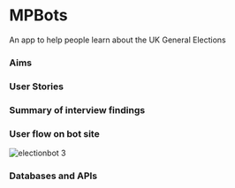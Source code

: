 # MPBots
An app to help people learn about the UK General Elections

### Aims

### User Stories

### Summary of interview findings

### User flow on bot site
![electionbot 3](https://cloud.githubusercontent.com/assets/20152018/25683203/f4e69a3c-3052-11e7-9b7a-cdb1e9c3e2d8.png)

### Databases and APIs
